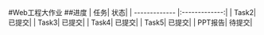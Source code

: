 #Web工程大作业
##进度
| 任务| 状态|
| ------------- |:-------------:|
| Task2| 已提交|
| Task3| 已提交|
| Task4| 已提交|
| Task5| 已提交|
| PPT报告| 待提交|
